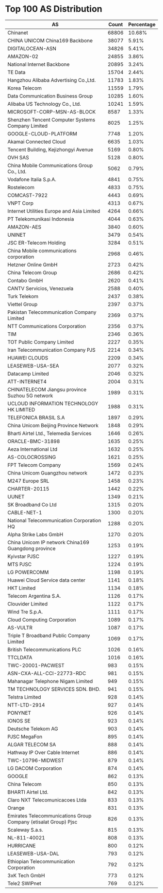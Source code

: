 # Top 100 AS Distribution
| AS | Count | Percentage |
|----|----|----|
| Chinanet | 68806 | 10.68% |
| CHINA UNICOM China169 Backbone | 38077 | 5.91% |
| DIGITALOCEAN-ASN | 34826 | 5.41% |
| AMAZON-02 | 24855 | 3.86% |
| National Internet Backbone | 20895 | 3.24% |
| TE Data | 15704 | 2.44% |
| Hangzhou Alibaba Advertising Co.,Ltd. | 11783 | 1.83% |
| Korea Telecom | 11559 | 1.79% |
| Data Communication Business Group | 10285 | 1.60% |
| Alibaba US Technology Co., Ltd. | 10241 | 1.59% |
| MICROSOFT-CORP-MSN-AS-BLOCK | 8587 | 1.33% |
| Shenzhen Tencent Computer Systems Company Limited | 8025 | 1.25% |
| GOOGLE-CLOUD-PLATFORM | 7748 | 1.20% |
| Akamai Connected Cloud | 6635 | 1.03% |
| Tencent Building, Kejizhongyi Avenue | 5169 | 0.80% |
| OVH SAS | 5128 | 0.80% |
| China Mobile Communications Group Co., Ltd. | 5062 | 0.79% |
| Vodafone Italia S.p.A. | 4841 | 0.75% |
| Rostelecom | 4833 | 0.75% |
| COMCAST-7922 | 4443 | 0.69% |
| VNPT Corp | 4313 | 0.67% |
| Internet Utilities Europe and Asia Limited | 4264 | 0.66% |
| PT Telekomunikasi Indonesia | 4044 | 0.63% |
| AMAZON-AES | 3840 | 0.60% |
| UNINET | 3479 | 0.54% |
| JSC ER-Telecom Holding | 3284 | 0.51% |
| China Mobile communications corporation | 2968 | 0.46% |
| Hetzner Online GmbH | 2723 | 0.42% |
| China Telecom Group | 2686 | 0.42% |
| Contabo GmbH | 2620 | 0.41% |
| CANTV Servicios, Venezuela | 2588 | 0.40% |
| Turk Telekom | 2437 | 0.38% |
| Viettel Group | 2397 | 0.37% |
| Pakistan Telecommunication Company Limited | 2369 | 0.37% |
| NTT Communications Corporation | 2356 | 0.37% |
| TIM | 2346 | 0.36% |
| TOT Public Company Limited | 2227 | 0.35% |
| Iran Telecommunication Company PJS | 2214 | 0.34% |
| HUAWEI CLOUDS | 2209 | 0.34% |
| LEASEWEB-USA-SEA | 2077 | 0.32% |
| Datacamp Limited | 2046 | 0.32% |
| ATT-INTERNET4 | 2004 | 0.31% |
| CHINATELECOM Jiangsu province Suzhou 5G network | 1989 | 0.31% |
| UCLOUD INFORMATION TECHNOLOGY HK LIMITED | 1988 | 0.31% |
| TELEFONICA BRASIL S.A | 1897 | 0.29% |
| China Unicom Beijing Province Network | 1848 | 0.29% |
| Bharti Airtel Ltd., Telemedia Services | 1646 | 0.26% |
| ORACLE-BMC-31898 | 1635 | 0.25% |
| Aeza International Ltd | 1632 | 0.25% |
| AS-COLOCROSSING | 1621 | 0.25% |
| FPT Telecom Company | 1569 | 0.24% |
| China Unicom Guangzhou network | 1472 | 0.23% |
| M247 Europe SRL | 1458 | 0.23% |
| CHARTER-20115 | 1442 | 0.22% |
| UUNET | 1349 | 0.21% |
| SK Broadband Co Ltd | 1315 | 0.20% |
| CABLE-NET-1 | 1300 | 0.20% |
| National Telecommunication Corporation HQ | 1288 | 0.20% |
| Alpha Strike Labs GmbH | 1270 | 0.20% |
| China Unicom IP network China169 Guangdong province | 1253 | 0.19% |
| Kyivstar PJSC | 1227 | 0.19% |
| MTS PJSC | 1224 | 0.19% |
| LG POWERCOMM | 1198 | 0.19% |
| Huawei Cloud Service data center | 1141 | 0.18% |
| HKT Limited | 1134 | 0.18% |
| Telecom Argentina S.A. | 1126 | 0.17% |
| Clouvider Limited | 1122 | 0.17% |
| Wind Tre S.p.A. | 1111 | 0.17% |
| Cloud Computing Corporation | 1089 | 0.17% |
| AS-VULTR | 1087 | 0.17% |
| Triple T Broadband Public Company Limited | 1069 | 0.17% |
| British Telecommunications PLC | 1026 | 0.16% |
| TTCLDATA | 1016 | 0.16% |
| TWC-20001-PACWEST | 983 | 0.15% |
| ASN-CXA-ALL-CCI-22773-RDC | 981 | 0.15% |
| Mahanagar Telephone Nigam Limited | 949 | 0.15% |
| TM TECHNOLOGY SERVICES SDN. BHD. | 941 | 0.15% |
| Telstra Limited | 928 | 0.14% |
| NTT-LTD-2914 | 927 | 0.14% |
| PONYNET | 926 | 0.14% |
| IONOS SE | 923 | 0.14% |
| Deutsche Telekom AG | 903 | 0.14% |
| PJSC MegaFon | 895 | 0.14% |
| ALGAR TELECOM SA | 888 | 0.14% |
| Hathway IP Over Cable Internet | 886 | 0.14% |
| TWC-10796-MIDWEST | 879 | 0.14% |
| LG DACOM Corporation | 874 | 0.14% |
| GOOGLE | 862 | 0.13% |
| China Telecom | 850 | 0.13% |
| BHARTI Airtel Ltd. | 842 | 0.13% |
| Claro NXT Telecomunicacoes Ltda | 833 | 0.13% |
| Orange | 831 | 0.13% |
| Emirates Telecommunications Group Company (etisalat Group) Pjsc | 826 | 0.13% |
| Scaleway S.a.s. | 815 | 0.13% |
| NL-811-40021 | 808 | 0.13% |
| HURRICANE | 800 | 0.12% |
| LEASEWEB-USA-DAL | 793 | 0.12% |
| Ethiopian Telecommunication Corporation | 792 | 0.12% |
| 3xK Tech GmbH | 773 | 0.12% |
| Tele2 SWIPnet | 769 | 0.12% |
